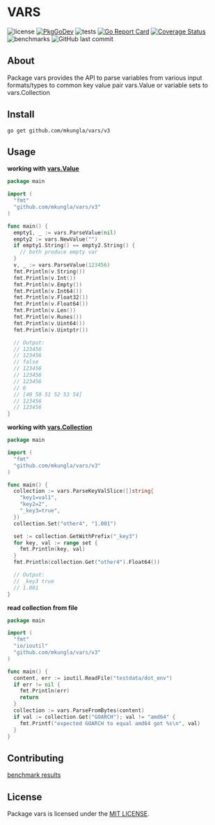 # VARS

![license](https://img.shields.io/github/license/mkungla/vars) [![PkgGoDev](https://pkg.go.dev/badge/github.com/mkungla/vars/v3)](https://pkg.go.dev/github.com/mkungla/vars/v3) ![tests](https://github.com/mkungla/vars/workflows/tests/badge.svg) [![Go Report Card](https://goreportcard.com/badge/github.com/mkungla/vars)](https://goreportcard.com/report/github.com/mkungla/vars) [![Coverage Status](https://coveralls.io/repos/github/mkungla/vars/badge.svg?branch=main)](https://coveralls.io/github/mkungla/vars?branch=main)  ![benchmarks](https://github.com/mkungla/vars/workflows/benchmarks/badge.svg) ![GitHub last commit](https://img.shields.io/github/last-commit/mkungla/vars)

## About
Package vars provides the API to parse variables from various input formats/types to common key value pair vars.Value or variable sets to vars.Collection


## Install

```
go get github.com/mkungla/vars/v3
```

## Usage

**working with [vars.Value](https://pkg.go.dev/github.com/mkungla/vars/v3#Value)**
```go
package main

import (
  "fmt"
  "github.com/mkungla/vars/v3"
)

func main() {
  empty1, _ := vars.ParseValue(nil)
  empty2 := vars.NewValue("")
  if empty1.String() == empty2.String() {
    // both produce empty var
  }
  v, _ := vars.ParseValue(123456)
  fmt.Println(v.String())
  fmt.Println(v.Int())
  fmt.Println(v.Empty())
  fmt.Println(v.Int64())
  fmt.Println(v.Float32())
  fmt.Println(v.Float64())
  fmt.Println(v.Len())
  fmt.Println(v.Runes())
  fmt.Println(v.Uint64())
  fmt.Println(v.Uintptr())

  // Output:
  // 123456
  // 123456
  // false
  // 123456
  // 123456
  // 123456
  // 6
  // [49 50 51 52 53 54]
  // 123456
  // 123456
}
```

**working with [vars.Collection](https://pkg.go.dev/github.com/mkungla/vars/v3#Value)**
```go
package main

import (
  "fmt"
  "github.com/mkungla/vars/v3"
)

func main() {
  collection := vars.ParseKeyValSlice([]string{
    "key1=val1",
    "key2=2",
    "_key3=true",
  })
  collection.Set("other4", "1.001")

  set := collection.GetWithPrefix("_key3")
  for key, val := range set {
    fmt.Println(key, val)
  }
  fmt.Println(collection.Get("other4").Float64())

  // Output:
  // _key3 true
  // 1.001
}
```

**read collection from file**
```go
package main

import (
  "fmt"
  "io/ioutil"
  "github.com/mkungla/vars/v3"
)

func main() {
  content, err := ioutil.ReadFile("testdata/dot_env")
  if err != nil {
    fmt.Println(err)
    return
  }
  collection := vars.ParseFromBytes(content)
  if val := collection.Get("GOARCH"); val != "amd64" {
    fmt.Printf("expected GOARCH to equal amd64 got %s\n", val)
  }
}
```

## Contributing

[benchmark results](https://mkungla.github.io/vars/dev/bench/)


## License

Package vars is licensed under the [MIT LICENSE](./LICENSE).
